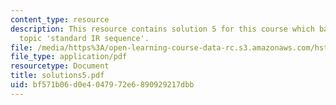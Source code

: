 ```yaml
---
content_type: resource
description: This resource contains solution 5 for this course which based upon the
  topic 'standard IR sequence'.
file: /media/https%3A/open-learning-course-data-rc.s3.amazonaws.com/hst-584j-magnetic-resonance-analytic-biochemical-and-imaging-techniques-spring-2006/bf571b06d0e4047972e6890929217dbb_solutions5.pdf
file_type: application/pdf
resourcetype: Document
title: solutions5.pdf
uid: bf571b06-d0e4-0479-72e6-890929217dbb
---
```

